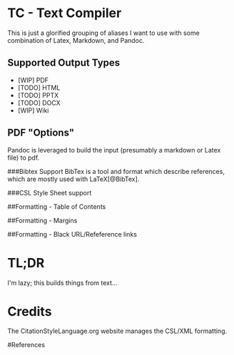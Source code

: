 TC - Text Compiler
==================
This is just a glorified grouping of aliases I want to use with some combination of Latex, Markdown, and Pandoc.

Supported Output Types
----------------------
- [WIP] PDF
- [TODO] HTML
- [TODO] PPTX
- [TODO] DOCX
- [WIP] Wiki

PDF "Options"
-------------
Pandoc is leveraged to build the input (presumably a markdown or Latex file) to pdf.

###Bibtex Support
BibTex is a tool and format which describe references, which are mostly used with LaTeX[@BibTex].

###CSL Style Sheet support

##Formatting - Table of Contents

##Formatting - Margins

##Formatting - Black URL/Refeference links

TL;DR
=====
I'm lazy; this builds things from text...

Credits
=======
The CitationStyleLanguage.org website manages the CSL/XML formatting.

#References
